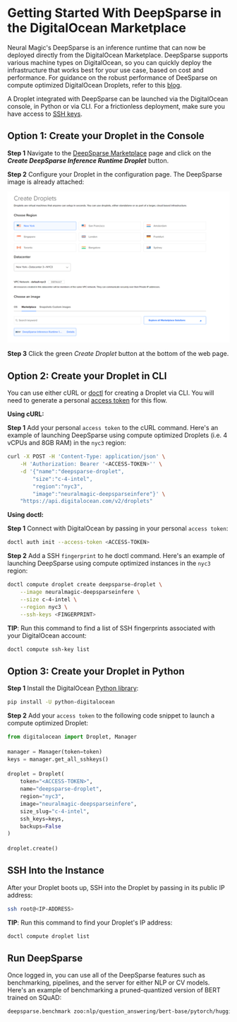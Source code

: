 <!--
Copyright (c) 2021 - present / Neuralmagic, Inc. All Rights Reserved.

Licensed under the Apache License, Version 2.0 (the "License");
you may not use this file except in compliance with the License.
You may obtain a copy of the License at

   http://www.apache.org/licenses/LICENSE-2.0

Unless required by applicable law or agreed to in writing,
software distributed under the License is distributed on an "AS IS" BASIS,
WITHOUT WARRANTIES OR CONDITIONS OF ANY KIND, either express or implied.
See the License for the specific language governing permissions and
limitations under the License.
-->

# **Getting Started With DeepSparse in the DigitalOcean Marketplace**

Neural Magic's DeepSparse is an inference runtime that can now be deployed directly from the DigitalOcean Marketplace. DeepSparse supports various machine types on DigitalOcean, so you can quickly deploy the infrastructure that works best for your use case, based on cost and performance. For guidance on the robust performance of DeeSparse on compute optimized DigitalOcean Droplets, refer to this [blog](https://neuralmagic.com/blog/how-to-achieve-up-to-3x-ai-speedup-on-digitaloceans-premium-cpus/).

A Droplet integrated with DeepSparse can be launched via the DigitalOcean console, in Python or via CLI. For a frictionless deployment, make sure you have access to [SSH keys](https://docs.digitalocean.com/products/droplets/how-to/add-ssh-keys/).

## **Option 1: Create your Droplet in the Console**

**Step 1** Navigate to the [DeepSparse Marketplace](https://marketplace.digitalocean.com/apps/deepsparse-inference-runtime) page and click on the ***Create DeepSparse Inference Runtime Droplet*** button.

**Step 2** Configure your Droplet in the configuration page. The DeepSparse image is already attached:

![alt text](./img/console.png)

**Step 3** Click the green *Create Droplet* button at the bottom of the web page.

## **Option 2: Create your Droplet in CLI**

You can use either cURL or [doctl](https://docs.digitalocean.com/reference/doctl/how-to/install/) for creating a Droplet via CLI. You will need to generate a personal [access token](https://docs.digitalocean.com/reference/api/create-personal-access-token/) for this flow. 

**Using cURL:**

**Step 1** Add your personal `access token` to the cURL command. Here's an example of launching DeepSparse using compute optimized Droplets (i.e. 4 vCPUs and 8GB RAM) in the `nyc3` region:

```bash
curl -X POST -H 'Content-Type: application/json' \
    -H 'Authorization: Bearer '<ACCESS-TOKEN>'' \
    -d '{"name":"deepsparse-droplet",
        "size":"c-4-intel",
        "region":"nyc3",
        "image":"neuralmagic-deepsparseinfere"}' \
    "https://api.digitalocean.com/v2/droplets"
```

**Using doctl:**

**Step 1** Connect with DigitalOcean by passing in your personal `access token`:

```bash
doctl auth init --access-token <ACCESS-TOKEN>
```

**Step 2** Add a SSH `fingerprint` to he doctl command. Here's an example of launching DeepSparse using compute optimized instances in the `nyc3` region:

```bash
doctl compute droplet create deepsparse-droplet \
    --image neuralmagic-deepsparseinfere \
    --size c-4-intel \
    --region nyc3 \
    --ssh-keys <FINGERPRINT>
```

**TIP**: Run this command to find a list of SSH fingerprints associated with your DigitalOcean account:

```bash
doctl compute ssh-key list
```

## **Option 3: Create your Droplet in Python**

**Step 1** Install the DigitalOcean [Python library](https://github.com/koalalorenzo/python-digitalocean):

```bash
pip install -U python-digitalocean
```

**Step 2** Add your `access token` to the following code snippet to launch a compute optimized Droplet:

```python
from digitalocean import Droplet, Manager

manager = Manager(token=token)
keys = manager.get_all_sshkeys()

droplet = Droplet(
    token="<ACCESS-TOKEN>",
    name="deepsparse-droplet",
    region="nyc3",
    image="neuralmagic-deepsparseinfere",
    size_slug="c-4-intel",
    ssh_keys=keys,
    backups=False
)

droplet.create()
```

## **SSH Into the Instance**

After your Droplet boots up, SSH into the Droplet by passing in its public IP address:

```bash
ssh root@<IP-ADDRESS>
```

**TIP**: Run this command to find your Droplet's IP address:

```bash
doctl compute droplet list
```

## **Run DeepSparse**

Once logged in, you can use all of the DeepSparse features such as benchmarking, pipelines, and the server for either NLP or CV models. Here's an example of benchmarking a pruned-quantized version of BERT trained on SQuAD:

```bash
deepsparse.benchmark zoo:nlp/question_answering/bert-base/pytorch/huggingface/squad/pruned95_obs_quant-none --batch_size 1
```